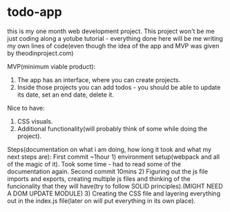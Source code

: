 # todo-app

this is my one month web development project. This project won't be me just coding along a yotube tutorial - everything done here will be me writing my own lines of code(even though the idea of the app and MVP was given by theodinproject.com)


MVP(minimum viable product):
1) The app has an interface, where you can create projects.
2) Inside those projects you can add todos - you should be able to update its date, set an end date, delete it.

Nice to have:
1) CSS visuals.
2) Additional functionality(will probably think of some while doing the project).

Steps(documentation on what i am doing, how long it took and what my next steps are):
First commit ~1hour  1) environment setup(webpack and all of the magic of it). Took some time - had to read some of the documentation again.
Second commit 10mins 2) Figuring out the js file imports and exports, creating multiple js files and thinking of the funcionality that they will have(try to follow SOLID principles).(MIGHT NEED A DOM UPDATE MODULE)
3) Creating the CSS file and layering everything out in the index.js file(later on will put everything in its own place).